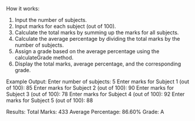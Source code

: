 How it works:

1. Input the number of subjects.
2. Input marks for each subject (out of 100).
3. Calculate the total marks by summing up the marks for all subjects.
4. Calculate the average percentage by dividing the total marks by the number of subjects.
5. Assign a grade based on the average percentage using the calculateGrade method.
6. Display the total marks, average percentage, and the corresponding grade.

Example Output:
Enter number of subjects: 5
Enter marks for Subject 1 (out of 100): 85
Enter marks for Subject 2 (out of 100): 90
Enter marks for Subject 3 (out of 100): 78
Enter marks for Subject 4 (out of 100): 92
Enter marks for Subject 5 (out of 100): 88

Results:
Total Marks: 433
Average Percentage: 86.60%
Grade: A


